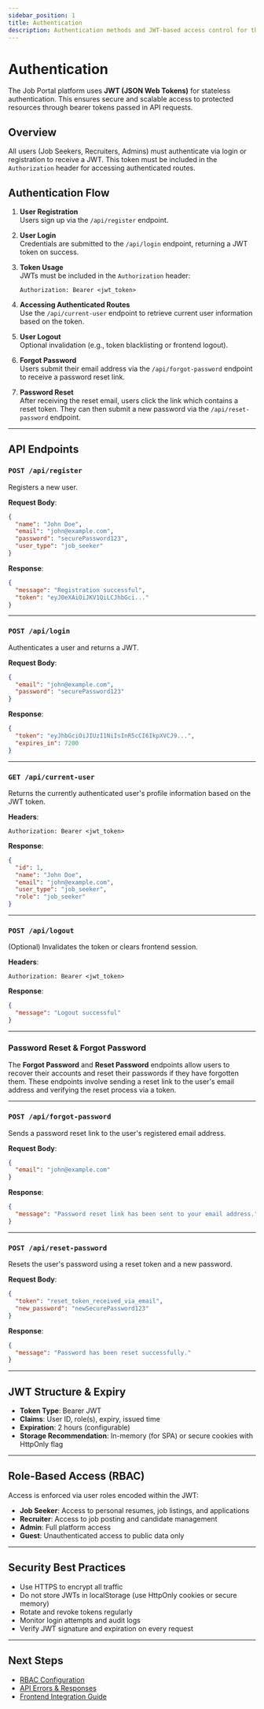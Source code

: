 ```yaml
---
sidebar_position: 1
title: Authentication
description: Authentication methods and JWT-based access control for the Job Portal platform
---
```


# Authentication

The Job Portal platform uses **JWT (JSON Web Tokens)** for stateless authentication. This ensures secure and scalable access to protected resources through bearer tokens passed in API requests.

## Overview

All users (Job Seekers, Recruiters, Admins) must authenticate via login or registration to receive a JWT. This token must be included in the `Authorization` header for accessing authenticated routes.

## Authentication Flow

1. **User Registration**  
   Users sign up via the `/api/register` endpoint.

2. **User Login**  
   Credentials are submitted to the `/api/login` endpoint, returning a JWT token on success.

3. **Token Usage**  
   JWTs must be included in the `Authorization` header:

   ```http
   Authorization: Bearer <jwt_token>
   ```

4. **Accessing Authenticated Routes**  
   Use the `/api/current-user` endpoint to retrieve current user information based on the token.

5. **User Logout**  
   Optional invalidation (e.g., token blacklisting or frontend logout).
6. **Forgot Password**  
   Users submit their email address via the `/api/forgot-password` endpoint to receive a password reset link.

7. **Password Reset**  
   After receiving the reset email, users click the link which contains a reset token. They can then submit a new password via the `/api/reset-password` endpoint.

---

## API Endpoints

### `POST /api/register`

Registers a new user.

**Request Body**:

```json
{
  "name": "John Doe",
  "email": "john@example.com",
  "password": "securePassword123",
  "user_type": "job_seeker"
}
```

**Response**:

```json
{
  "message": "Registration successful",
  "token": "eyJ0eXAiOiJKV1QiLCJhbGci..."
}
```

---

### `POST /api/login`

Authenticates a user and returns a JWT.

**Request Body**:

```json
{
  "email": "john@example.com",
  "password": "securePassword123"
}
```

**Response**:

```json
{
  "token": "eyJhbGciOiJIUzI1NiIsInR5cCI6IkpXVCJ9...",
  "expires_in": 7200
}
```

---

### `GET /api/current-user`

Returns the currently authenticated user's profile information based on the JWT token.

**Headers**:

```http
Authorization: Bearer <jwt_token>
```

**Response**:

```json
{
  "id": 1,
  "name": "John Doe",
  "email": "john@example.com",
  "user_type": "job_seeker",
  "role": "job_seeker"
}
```

---

### `POST /api/logout`

(Optional) Invalidates the token or clears frontend session.

**Headers**:

```http
Authorization: Bearer <jwt_token>
```

**Response**:

```json
{
  "message": "Logout successful"
}
```

---

### **Password Reset & Forgot Password**

The **Forgot Password** and **Reset Password** endpoints allow users to recover their accounts and reset their passwords if they have forgotten them. These endpoints involve sending a reset link to the user's email address and verifying the reset process via a token.

---

### `POST /api/forgot-password`

Sends a password reset link to the user's registered email address.

**Request Body**:

```json
{
  "email": "john@example.com"
}
```

**Response**:

```json
{
  "message": "Password reset link has been sent to your email address."
}
```

---

### `POST /api/reset-password`

Resets the user's password using a reset token and a new password.

**Request Body**:

```json
{
  "token": "reset_token_received_via_email",
  "new_password": "newSecurePassword123"
}
```

**Response**:

```json
{
  "message": "Password has been reset successfully."
}
```

---

## JWT Structure & Expiry

- **Token Type**: Bearer JWT
- **Claims**: User ID, role(s), expiry, issued time
- **Expiration**: 2 hours (configurable)
- **Storage Recommendation**: In-memory (for SPA) or secure cookies with HttpOnly flag

---

## Role-Based Access (RBAC)

Access is enforced via user roles encoded within the JWT:

- **Job Seeker**: Access to personal resumes, job listings, and applications
- **Recruiter**: Access to job posting and candidate management
- **Admin**: Full platform access
- **Guest**: Unauthenticated access to public data only

---

## Security Best Practices

- Use HTTPS to encrypt all traffic
- Do not store JWTs in localStorage (use HttpOnly cookies or secure memory)
- Rotate and revoke tokens regularly
- Monitor login attempts and audit logs
- Verify JWT signature and expiration on every request

---

## Next Steps

- [RBAC Configuration](./rbac.md)
- [API Errors & Responses](./errors.md)
- [Frontend Integration Guide](../03-guides/authentication-guide.mdx)
